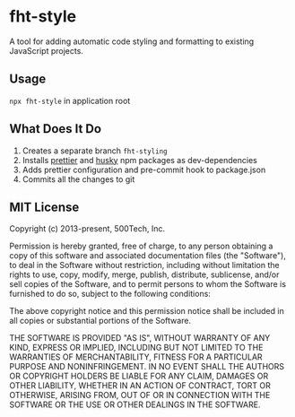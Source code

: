 # fht-style

A tool for adding automatic code styling and formatting to existing JavaScript projects.


## Usage

`npx fht-style` in application root


## What Does It Do

1. Creates a separate branch `fht-styling`
2. Installs [prettier](https://github.com/prettier/prettier) and [husky](https://github.com/typicode/husky) npm packages as dev-dependencies
3. Adds prettier configuration and pre-commit hook to package.json
4. Commits all the changes to git


## MIT License

Copyright (c) 2013-present, 500Tech, Inc.

Permission is hereby granted, free of charge, to any person obtaining a copy
of this software and associated documentation files (the "Software"), to deal
in the Software without restriction, including without limitation the rights
to use, copy, modify, merge, publish, distribute, sublicense, and/or sell
copies of the Software, and to permit persons to whom the Software is
furnished to do so, subject to the following conditions:

The above copyright notice and this permission notice shall be included in all
copies or substantial portions of the Software.

THE SOFTWARE IS PROVIDED "AS IS", WITHOUT WARRANTY OF ANY KIND, EXPRESS OR
IMPLIED, INCLUDING BUT NOT LIMITED TO THE WARRANTIES OF MERCHANTABILITY,
FITNESS FOR A PARTICULAR PURPOSE AND NONINFRINGEMENT. IN NO EVENT SHALL THE
AUTHORS OR COPYRIGHT HOLDERS BE LIABLE FOR ANY CLAIM, DAMAGES OR OTHER
LIABILITY, WHETHER IN AN ACTION OF CONTRACT, TORT OR OTHERWISE, ARISING FROM,
OUT OF OR IN CONNECTION WITH THE SOFTWARE OR THE USE OR OTHER DEALINGS IN THE
SOFTWARE.